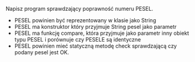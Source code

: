 Napisz program sprawdzający poprawność numeru PESEL.

* PESEL powinien być reprezentowany w klasie jako String
* PESEL ma konstruktor który przyjmuje String pesel jako parametr
* PESEL ma funkcję compare, która przyjmuje jako parametr inny obiekt typu PESEL i porównuje czy PESELE są identyczne
* PESEL powinien mieć statyczną metodę check sprawdzającą czy podany pesel jest OK.
